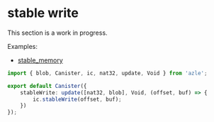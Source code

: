 # stable write

This section is a work in progress.

Examples:

-   [stable_memory](https://github.com/demergent-labs/azle/tree/main/examples/stable_memory)

```typescript
import { blob, Canister, ic, nat32, update, Void } from 'azle';

export default Canister({
    stableWrite: update([nat32, blob], Void, (offset, buf) => {
        ic.stableWrite(offset, buf);
    })
});
```
